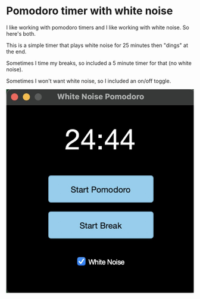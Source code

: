 # Pomodoro timer with white noise

I like working with pomodoro timers and I like working with white noise. So here's both. 

This is a simple timer that plays white noise for 25 minutes then "dings" at the end.

Sometimes I time my breaks, so included a 5 minute timer for that (no white noise). 

Sometimes I won't want white noise, so I included an on/off toggle.

![What the app looks like](pomodoro.jpg)
